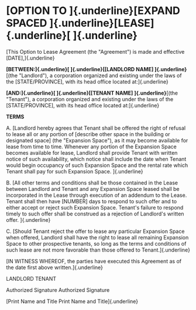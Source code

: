 # **[OPTION TO ]{.underline}[EXPAND SPACED ]{.underline}[LEASE]{.underline}**[ ]{.underline}

[This Option to Lease Agreement (the "Agreement") is made and effective
\[DATE\],]{.underline}

**[BETWEEN:]{.underline}[ ]{.underline}[\[LANDLORD NAME\]
]{.underline}**[(the \"Landlord\"), a corporation organized and existing
under the laws of the \[STATE/PROVINCE\], with its head office located
at:]{.underline}

**[AND:]{.underline}[ ]{.underline}[\[TENANT NAME\] ]{.underline}**[(the
\"Tenant\"), a corporation organized and existing under the laws of the
\[STATE/PROVINCE\], with its head office located at:]{.underline}

**TERMS**

A.  [Landlord hereby agrees that Tenant shall be offered the right of
    refusal to lease all or any portion of \[describe other space in the
    building or designated space\] (the "Expansion Space"), as it may
    become available for lease from time to time. Whenever any portion
    of the Expansion Space becomes available for lease, Landlord shall
    provide Tenant with written notice of such availability, which
    notice shall include the date when Tenant would begin occupancy of
    such Expansion Space and the rental rate which Tenant shall pay for
    such Expansion Space. ]{.underline}

B.  [All other terms and conditions shall be those contained in the
    Lease between Landlord and Tenant and any Expansion Space leased
    shall be incorporated in the Lease through execution of an addendum
    to the Lease. Tenant shall then have \[NUMBER\] days to respond to
    such offer and to either accept or reject such Expansion Space.
    Tenant's failure to respond timely to such offer shall be construed
    as a rejection of Landlord's written offer. ]{.underline}

C.  [Should Tenant reject the offer to lease any particular Expansion
    Space when offered, Landlord shall have the right to lease all
    remaining Expansion Space to other prospective tenants, so long as
    the terms and conditions of such lease are not more favorable than
    those offered to Tenant.]{.underline}

[IN WITNESS WHEREOF, the parties have executed this Agreement as of the
date first above written.]{.underline}

LANDLORD TENANT

Authorized Signature Authorized Signature

[Print Name and Title Print Name and Title]{.underline}
